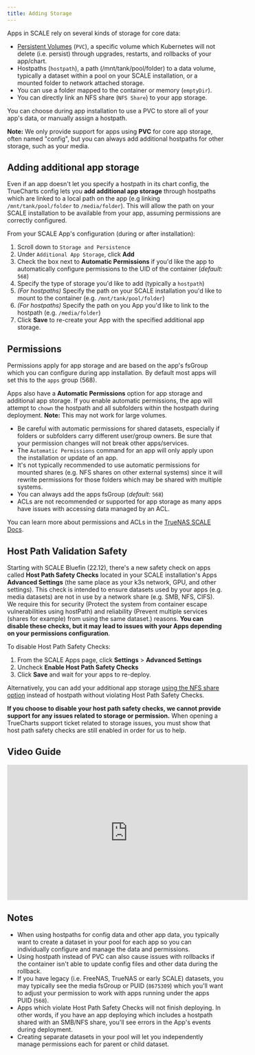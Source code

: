 ```yaml
---
title: Adding Storage
---
```



Apps in SCALE rely on several kinds of storage for core data:

- [Persistent Volumes](https://docs.k3s.io/storage) (`PVC`), a specific volume which Kubernetes will not delete (i.e. persist) through upgrades, restarts, and rollbacks of your app/chart.
- Hostpaths (`hostpath`), a path (/mnt/tank/pool/folder) to a data volume, typically a dataset within a pool on your SCALE installation, or a mounted folder to network attached storage.
- You can use a folder mapped to the container or memory (`emptyDir`).
- You can directly link an NFS share (`NFS Share`) to your app storage.

You can choose during app installation to use a PVC to store all of your app's data, or manually assign a hostpath.

**Note:** We only provide support for apps using **PVC** for core app storage, often named "config", but you can always add additional hostpaths for other storage, such as your media.

## Adding additional app storage

Even if an app doesn't let you specify a hostpath in its chart config, the TrueCharts config lets you **add additional app storage** through hostpaths which are linked to a local path on the app (e.g linking `/mnt/tank/pool/folder` to `/media/folder`). This will allow the path on your SCALE installation to be available from your app, assuming permissions are correctly configured.

From your SCALE App's configuration (during or after installation):

1. Scroll down to `Storage and Persistence`
2. Under `Additional App Storage`, click **Add**
3. Check the box next to **Automatic Permissions** if you'd like the app to automatically configure permissions to the UID of the container (_default:_ `568`)
4. Specify the type of storage you'd like to add (typically a `hostpath`)
5. _(For hostpaths)_ Specify the path on your SCALE installation you'd like to mount to the container (e.g. `/mnt/tank/pool/folder`)
6. _(For hostpaths)_ Specify the path on you App you'd like to link to the hostpath (e.g. `/media/folder`)
7. Click **Save** to re-create your App with the specified additional app storage.

## Permissions

Permissions apply for app storage and are based on the app's fsGroup which you can configure during app installation. By default most apps will set this to the `apps` group (568).

Apps also have a **Automatic Permissions** option for app storage and additional app storage. If you enable automatic permissions, the app will attempt to `chown` the hostpath and all subfolders within the hostpath during deployment. **Note:** This may not work for large volumes.

- Be careful with automatic permissions for shared datasets, especially if folders or subfolders carry different user/group owners. Be sure that your permission changes will not break other apps/services.
- The `Automatic Permissions` command for an app will only apply upon the installation or update of an app.
- It's not typically recommended to use automatic permissions for mounted shares (e.g. NFS shares on other external systems) since it will rewrite permissions for those folders which may be shared with multiple systems.
- You can always add the apps fsGroup (_default:_ `568`)
- ACLs are not recommended or supported for app storage as many apps have issues with accessing data managed by an ACL.

You can learn more about permissions and ACLs in the [TrueNAS SCALE Docs](https://www.truenas.com/docs/scale/scaleuireference/storage/datasets/editaclscreens/).

## Host Path Validation Safety

Starting with SCALE Bluefin (22.12), there's a new safety check on apps called **Host Path Safety Checks** located in your SCALE installation's Apps **Advanced Settings** (the same place as your k3s network, GPU, and other settings). This check is intended to ensure datasets used by your apps (e.g. media datasets) are not in use by a network share (e.g. SMB, NFS, CIFS). We require this for security (Protect the system from container escape vulnerabilities using hostPath) and reliability (Prevent multiple services (shares for example) from using the same dataset.) reasons. **You can disable these checks, but it may lead to issues with your Apps depending on your permissions configuration**.

To disable Host Path Safety Checks:

1. From the SCALE Apps page, click **Settings** > **Advanced Settings**
2. Uncheck **Enable Host Path Safety Checks**
3. Click **Save** and wait for your apps to re-deploy.

Alternatively, you can add your additional app storage [using the NFS share option](/platforms/scale/guides/nfs-share) instead of hostpath without violating Host Path Safety Checks.

**If you choose to disable your host path safety checks, we cannot provide support for any issues related to storage or permission.** When opening a TrueCharts support ticket related to storage issues, you must show that host path safety checks are still enabled in order for us to help.

## Video Guide

<iframe width="560" height="315" src="https://www.youtube.com/embed/aktv1r-KRI0" title="YouTube video player" frameBorder="0" allow="accelerometer; autoplay; clipboard-write; encrypted-media; gyroscope; picture-in-picture" allowFullScreen></iframe>

## Notes

- When using hostpaths for config data and other app data, you typically want to create a dataset in your pool for each app so you can individually configure and manage the data and permissions.
- Using hostpath instead of PVC can also cause issues with rollbacks if the container isn't able to update config files and other data during the rollback.
- If you have legacy (i.e. FreeNAS, TrueNAS or early SCALE) datasets, you may typically see the media fsGroup or PUID (`8675309`) which you'll want to adjust your permission to work with apps running under the apps PUID (`568`).
- Apps which violate Host Path Safety Checks will not finish deploying. In other words, if you have an app deploying which includes a hostpath shared with an SMB/NFS share, you'll see errors in the App's events during deployment.
- Creating separate datasets in your pool will let you independently manage permissions each for parent or child dataset.
